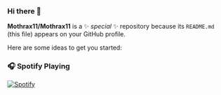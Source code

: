 ### Hi there 👋

**Mothrax11/Mothrax11** is a ✨ _special_ ✨ repository because its `README.md` (this file) appears on your GitHub profile.

Here are some ideas to get you started:

### 🎧 Spotify Playing
[![Spotify](https://spotify-now-playing-mnv7avptm-mothraxs-projects.vercel.app/api/spotify)](https://open.spotify.com/user/USER_NAME)
